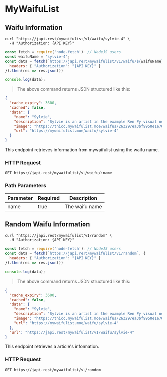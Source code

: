 # MyWaifuList

## Waifu Information

```shell
curl "https://japi.rest/mywaifulist/v1/waifu/sylvie-4" \
  -H "Authorization: {API KEY}"
```

```javascript
const fetch = require('node-fetch'); // NodeJS users
const waifuName = 'sylvie-4';
const data = fetch(`https://japi.rest/mywaifulist/v1/waifu/${waifuName}`, {
  headers: { "Authorization": "{API KEY}" }
}).then(res => res.json())

console.log(data);
```

> The above command returns JSON structured like this:

```json
{
  "cache_expiry": 3600,
  "cached": false,
  "data": {
    "name": "Sylvie",
    "description": "Sylvie is an artist in the example Ren Py visual novel, The Question.",
    "image": "https://thicc.mywaifulist.moe/waifus/26329/ea3bf9950e1e70afc1fa0088ad3aad5cf9817b113c9e9c6081c4fc246b5aeeec_thumb.png",
    "url": "https://mywaifulist.moe/waifu/sylvie-4"
  }
}
```

This endpoint retrieves information from mywaifulist using the waifu name.

### HTTP Request

`GET https://japi.rest/mywaifulist/v1/waifu/:name`

### Path Parameters

Parameter | Required | Description
--------- | -------- | -----------
name      | true     | The waifu name

## Random Waifu Information

```shell
curl "https://japi.rest/mywaifulist/v1/random" \
  -H "Authorization: {API KEY}"
```

```javascript
const fetch = require('node-fetch'); // NodeJS users
const data = fetch(`https://japi.rest/mywaifulist/v1/random`, {
  headers: { "Authorization": "{API KEY}" }
}).then(res => res.json())

console.log(data);
```

> The above command returns JSON structured like this:

```json
{
  "cache_expiry": 3600,
  "cached": false,
  "data": {
    "name": "Sylvie",
    "description": "Sylvie is an artist in the example Ren Py visual novel, The Question.",
    "image": "https://thicc.mywaifulist.moe/waifus/26329/ea3bf9950e1e70afc1fa0088ad3aad5cf9817b113c9e9c6081c4fc246b5aeeec_thumb.png",
    "url": "https://mywaifulist.moe/waifu/sylvie-4"
  },
  "url": "https://japi.rest/mywaifulist/v1/waifu/sylvie-4"
}
```

This endpoint retrieves a article's information.

### HTTP Request

`GET https://japi.rest/mywaifulist/v1/random`